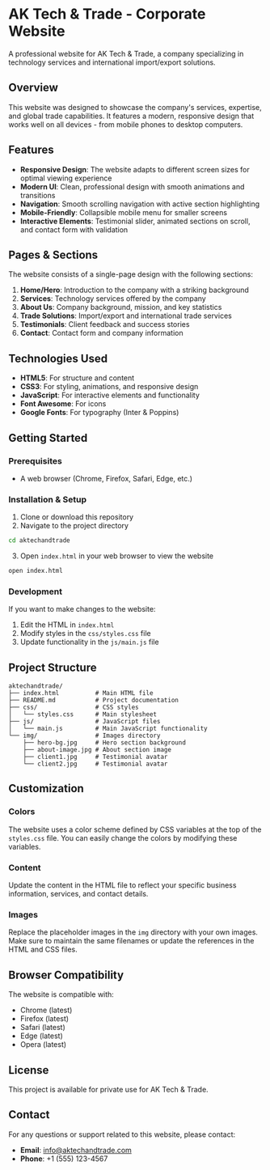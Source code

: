 # AK Tech & Trade - Corporate Website

A professional website for AK Tech & Trade, a company specializing in technology services and international import/export solutions.

## Overview

This website was designed to showcase the company's services, expertise, and global trade capabilities. It features a modern, responsive design that works well on all devices - from mobile phones to desktop computers.

## Features

- **Responsive Design**: The website adapts to different screen sizes for optimal viewing experience
- **Modern UI**: Clean, professional design with smooth animations and transitions
- **Navigation**: Smooth scrolling navigation with active section highlighting
- **Mobile-Friendly**: Collapsible mobile menu for smaller screens
- **Interactive Elements**: Testimonial slider, animated sections on scroll, and contact form with validation

## Pages & Sections

The website consists of a single-page design with the following sections:

1. **Home/Hero**: Introduction to the company with a striking background
2. **Services**: Technology services offered by the company
3. **About Us**: Company background, mission, and key statistics
4. **Trade Solutions**: Import/export and international trade services
5. **Testimonials**: Client feedback and success stories
6. **Contact**: Contact form and company information

## Technologies Used

- **HTML5**: For structure and content
- **CSS3**: For styling, animations, and responsive design
- **JavaScript**: For interactive elements and functionality
- **Font Awesome**: For icons
- **Google Fonts**: For typography (Inter & Poppins)

## Getting Started

### Prerequisites

- A web browser (Chrome, Firefox, Safari, Edge, etc.)

### Installation & Setup

1. Clone or download this repository
2. Navigate to the project directory

```bash
cd aktechandtrade
```

3. Open `index.html` in your web browser to view the website

```bash
open index.html
```

### Development

If you want to make changes to the website:

1. Edit the HTML in `index.html`
2. Modify styles in the `css/styles.css` file
3. Update functionality in the `js/main.js` file

## Project Structure

```
aktechandtrade/
├── index.html          # Main HTML file
├── README.md           # Project documentation
├── css/                # CSS styles
│   └── styles.css      # Main stylesheet
├── js/                 # JavaScript files
│   └── main.js         # Main JavaScript functionality
└── img/                # Images directory
    ├── hero-bg.jpg     # Hero section background
    ├── about-image.jpg # About section image
    ├── client1.jpg     # Testimonial avatar
    └── client2.jpg     # Testimonial avatar
```

## Customization

### Colors

The website uses a color scheme defined by CSS variables at the top of the `styles.css` file. You can easily change the colors by modifying these variables.

### Content

Update the content in the HTML file to reflect your specific business information, services, and contact details.

### Images

Replace the placeholder images in the `img` directory with your own images. Make sure to maintain the same filenames or update the references in the HTML and CSS files.

## Browser Compatibility

The website is compatible with:

- Chrome (latest)
- Firefox (latest)
- Safari (latest)
- Edge (latest)
- Opera (latest)

## License

This project is available for private use for AK Tech & Trade.

## Contact

For any questions or support related to this website, please contact:

- **Email**: info@aktechandtrade.com
- **Phone**: +1 (555) 123-4567
